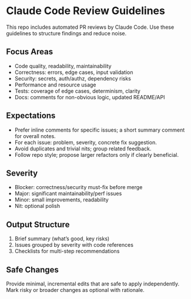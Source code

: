 # Claude Code Review Guidelines

This repo includes automated PR reviews by Claude Code. Use these guidelines to structure findings and reduce noise.

## Focus Areas
- Code quality, readability, maintainability
- Correctness: errors, edge cases, input validation
- Security: secrets, auth/authz, dependency risks
- Performance and resource usage
- Tests: coverage of edge cases, determinism, clarity
- Docs: comments for non-obvious logic, updated README/API

## Expectations
- Prefer inline comments for specific issues; a short summary comment for overall notes.
- For each issue: problem, severity, concrete fix suggestion.
- Avoid duplicates and trivial nits; group related feedback.
- Follow repo style; propose larger refactors only if clearly beneficial.

## Severity
- Blocker: correctness/security must-fix before merge
- Major: significant maintainability/perf issues
- Minor: small improvements, readability
- Nit: optional polish

## Output Structure
1) Brief summary (what’s good, key risks)
2) Issues grouped by severity with code references
3) Checklists for multi-step recommendations

## Safe Changes
Provide minimal, incremental edits that are safe to apply independently. Mark risky or broader changes as optional with rationale.
